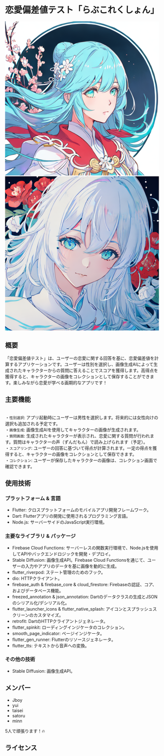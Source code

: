 # 恋愛偏差値テスト「らぶこれくしょん」

<img src="./assets/images/readme/0-0519424f-b51b-49e7-9804-96c443403da5.png">
<img src="./assets/images/readme/0-1896851f-425c-4163-87c2-b1f0a3d7acfb.png">

## 概要
「恋愛偏差値テスト」は、ユーザーの恋愛に関する回答を基に、恋愛偏差値を計算するアプリケーションです。ユーザーは性別を選択し、画像生成AIによって生成されたキャラクターからの質問に答えることでスコアを獲得します。高得点を獲得すると、キャラクターの画像をコレクションとして保存することができます。楽しみながら恋愛が学べる画期的なアプリです！

## 主要機能
<br>・`性別選択`: アプリ起動時にユーザーは男性を選択します。将来的には女性向けの選択も追加される予定です。
<br>・`画像生成`: 画像生成AIを使用してキャラクターの画像が生成されます。
<br>・`質問画面`: 生成されたキャラクターが表示され、恋愛に関する質問が行われます。質問はキャラクターの声（ずんだもん）で読み上げられます（予定）。
<br>・`スコアリング`: ユーザーの回答に基づいて得点が計算されます。一定の得点を獲得すると、キャラクターの画像をコレクションとして保存できます。
<br>・`コレクション`: ユーザーが保存したキャラクターの画像は、コレクション画面で確認できます。

## 使用技術
### プラットフォーム & 言語
- Flutter: クロスプラットフォームのモバイルアプリ開発フレームワーク。
- Dart: Flutterアプリの開発に使用されるプログラミング言語。
- Node.js: サーバーサイドのJavaScript実行環境。

### 主要なライブラリ & パッケージ
- Firebase Cloud Functions: サーバーレスの関数実行環境で、Node.jsを使用してAPIやバックエンドロジックを開発・デプロイ。
- Stable Diffusion: 画像生成API。Firebase Cloud Functionsを通じて、ユーザーの入力やアプリのデータを基に画像を動的に生成。
- flutter_riverpod: ステート管理のためのフック。
- dio: HTTPクライアント。
- firebase_auth & firebase_core & cloud_firestore: Firebaseの認証、コア、およびデータベース機能。
- freezed_annotation & json_annotation: Dartのデータクラスの生成とJSONのシリアル化/デシリアル化。
- flutter_launcher_icons & flutter_native_splash: アイコンとスプラッシュスクリーンのカスタマイズ。
- retrofit: DartのHTTPクライアントジェネレータ。
- flutter_spinkit: ローディングインジケータのコレクション。
- smooth_page_indicator: ページインジケータ。
- flutter_gen_runner: Flutterのリソースジェネレータ。
- flutter_tts: テキストから音声への変換。

### その他の技術
- Stable Diffusion: 画像生成API。


## メンバー
- Jboy
- yui
- taisei
- satoru
- minn

5人で頑張ります！🔥


## ライセンス
